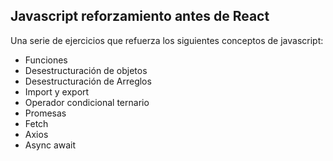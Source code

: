 ## Javascript reforzamiento antes de React

Una serie de ejercicios que refuerza los siguientes conceptos de javascript:

- Funciones
- Desestructuración de objetos
- Desestructuración de Arreglos
- Import y export
- Operador condicional ternario
- Promesas
- Fetch
- Axios
- Async await
